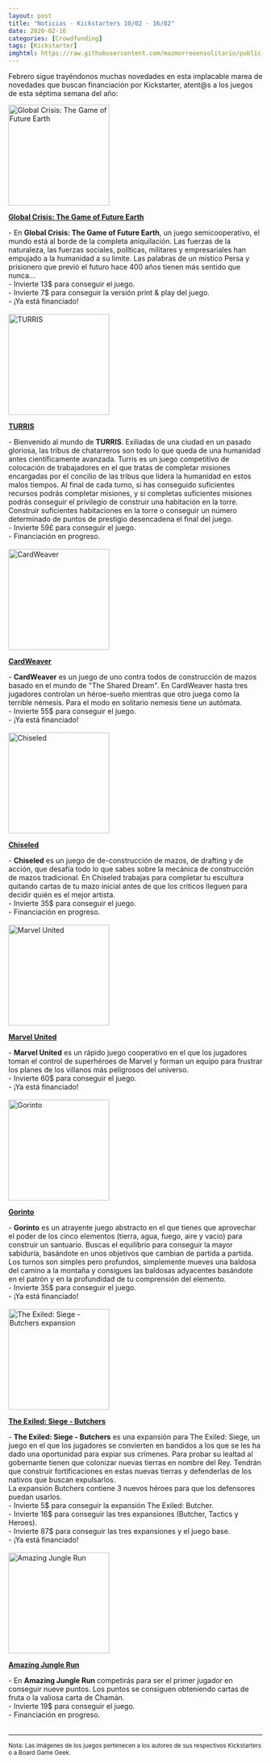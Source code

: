 ```yaml
---
layout: post
title: "Noticias - Kickstarters 10/02 - 16/02"
date: 2020-02-16
categories: [Crowdfunding]
tags: [Kickstarter]
imghtml: https://raw.githubusercontent.com/mazmorreoensolitario/public-images/master/crowdfunding/crowdfunding-20-0210-0216.jpg
---
```


Febrero sigue trayéndonos muchas novedades en esta implacable marea de
novedades que buscan financiación por Kickstarter, atent@s a los juegos de esta 
séptima semana del año:


<div class="row">
    <div class="col-md-3">
        <img width="200" height="200"
            src="https://ksr-ugc.imgix.net/assets/027/575/526/7f11d2fe19b5a091e3bb38bafde73d0e_original.jpg?ixlib=rb-2.1.0&w=680&fit=max&v=1577135951&auto=format&gif-q=50&q=92&s=428fd3c075e2770e7318145506fea4bd"
            class="img-thumbnail" alt="Global Crisis: The Game of Future Earth">
    </div>
    <div class="col-md-9">
        <p>
            <a target="_blank" 
                href="https://www.kickstarter.com/projects/studio9games/global-crisis-the-game-of-future-earth-0?ref=mazmorreoensolitario">
            <strong>Global Crisis: The Game of Future Earth</strong>
            </a>
        </p>
           - En <strong>Global Crisis: The Game of Future Earth</strong>, un
            juego semicooperativo, el
            mundo está al borde de la completa aniquilación. Las fuerzas de la
            naturaleza, las fuerzas sociales, políticas, militares y
            empresariales han empujado a la humanidad a su límite. Las palabras
            de un místico Persa y prisionero que previó el futuro hace 400 años
            tienen más sentido que nunca... 
            <br>
            - Invierte 13$ para conseguir el juego.
            <br>
            - Invierte 7$ para conseguir la versión print & play del juego.
            <br>
           - ¡Ya está financiado!
    </div>
</div>
<br>

<div class="row">
    <div class="col-md-3">
        <img width="200" height="200"
            src="https://ksr-ugc.imgix.net/assets/027/985/219/e9d8a43672ebddb4ed7b49e9f501e09f_original.jpg?ixlib=rb-2.1.0&w=680&fit=max&v=1580921906&auto=format&gif-q=50&q=92&s=af770a09353f06e9a3861d7061d7cccf"
            class="img-thumbnail" alt="TURRIS">
    </div>
    <div class="col-md-9">
        <p>
            <a target="_blank" 
                href="https://www.kickstarter.com/projects/apboardgames/turris?ref=mazmorreoensolitario">
            <strong>TURRIS</strong>
            </a>
        </p>
            - Bienvenido al mundo de <strong>TURRIS</strong>. Exiliadas de una
            ciudad en un pasado gloriosa, las tribus de chatarreros son todo lo
            que queda de una humanidad antes científicamente avanzada. Turris
            es un juego competitivo de colocación de trabajadores en el que
            tratas de completar misiones encargadas por el concilio de las
            tribus que lidera la humanidad en estos malos tiempos. Al final de
            cada turno, si has conseguido suficientes recursos podrás completar
            misiones, y si completas suficientes misiones podrás conseguir el
            privilegio de construir una habitación en la torre. Construir
            suficientes habitaciones en la torre o conseguir un número
            determinado de puntos de prestigio desencadena el final del juego.
            <br>
            - Invierte 59£ para conseguir el juego.
            <br>
           - Financiación en progreso.
    </div>
</div>
<br>

<div class="row">
    <div class="col-md-3">
        <img width="200" height="200"
            src="https://cf.geekdo-images.com/imagepage/img/8bS_TZGR6UgOTXjl86MGWl_MUTI=/fit-in/900x600/filters:no_upscale()/pic5158533.jpg"
            class="img-thumbnail" alt="CardWeaver">
    </div>
    <div class="col-md-9">
        <p>
            <a target="_blank" 
                href="https://www.kickstarter.com/projects/odampublishing/cardweaver?ref=mazmorreoensolitario">
            <strong>CardWeaver</strong>
            </a>
        </p>
            - <strong>CardWeaver</strong> es un juego de uno contra todos de
            construcción de mazos basado en el mundo de "The Shared Dream". En
            CardWeaver hasta tres jugadores controlan un héroe-sueño mientras
            que otro juega como la terrible némesis. Para el modo en solitario
            nemesis tiene un autómata.
            <br>
            - Invierte 55$ para conseguir el juego.
            <br>
           - ¡Ya está financiado!
    </div>
</div>
<br>

<div class="row">
    <div class="col-md-3">
        <img width="200" height="200"
            src="https://ksr-ugc.imgix.net/assets/027/902/232/8ef9c573ca57d2cb5f6d10ba040e8aca_original.png?ixlib=rb-2.1.0&w=680&fit=max&v=1580321667&auto=format&gif-q=50&lossless=true&s=83a109326a7c2c3c403980fafd3a2a0e"
            class="img-thumbnail" alt="Chiseled">
    </div>
    <div class="col-md-9">
        <p>
            <a target="_blank" 
                href="https://www.kickstarter.com/projects/copperfroggames/chiseled?ref=mazmorreoensolitario">
            <strong>Chiseled</strong>
            </a>
        </p>
            - <strong>Chiseled</strong> es un juego de de-construcción de
            mazos, de drafting y de acción, que desafía todo lo que sabes sobre
            la mecánica de construcción de mazos tradicional. En Chiseled
            trabajas para completar tu escultura quitando cartas de tu mazo
            inicial antes de que los críticos lleguen para decidir quién es el
            mejor artista.
            <br>
            - Invierte 35$ para conseguir el juego.
            <br>
           - Financiación en progreso.
    </div>
</div>
<br>

<div class="row">
    <div class="col-md-3">
        <img width="200" height="200"
            src="https://cf.geekdo-images.com/imagepage/img/Nhx_XoY04Fcp8aM86RAJBvyu40A=/fit-in/900x600/filters:no_upscale()/pic5231006.jpg"
            class="img-thumbnail" alt="Marvel United">
    </div>
    <div class="col-md-9">
        <p>
            <a target="_blank" 
                href="https://www.kickstarter.com/projects/cmon/marvel-united?ref=mazmorreoensolitario">
            <strong>Marvel United</strong>
            </a>
        </p>
            - <strong>Marvel United</strong> es un rápido juego cooperativo en
            el que los jugadores toman el control de superhéroes de Marvel y
            forman un equipo para frustrar los planes de los villanos más
            peligrosos del universo. 
            <br>
            - Invierte 60$ para conseguir el juego.
            <br>
           - ¡Ya está financiado!
    </div>
</div>
<br>

<div class="row">
    <div class="col-md-3">
        <img width="200" height="200"
            src="https://ksr-ugc.imgix.net/assets/028/058/264/215f948358e4f6e5f1f94b8b148481f9_original.jpg?ixlib=rb-2.1.0&w=680&fit=max&v=1581464051&auto=format&gif-q=50&q=92&s=524b5cfe184ba58c95e59c35c5bd9e76"
            class="img-thumbnail" alt="Gorinto">
    </div>
    <div class="col-md-9">
        <p>
            <a target="_blank" 
                href="https://www.kickstarter.com/projects/697528475/gorinto?ref=mazmorreoensolitario">
            <strong>Gorinto</strong>
            </a>
        </p>
            - <strong>Gorinto</strong> es un atrayente juego abstracto en el
            que tienes que aprovechar el poder de los cinco elementos (tierra,
            agua, fuego, aire y vacío) para construir un santuario. Buscas el
            equilibrio para conseguir la mayor sabiduría, basándote en unos
            objetivos que cambian de partida a partida. Los turnos son simples
            pero profundos, simplemente mueves una baldosa del camino a la
            montaña y consigues las baldosas adyacentes basándote en el patrón
            y en la profundidad de tu comprensión del elemento.
            <br>
            - Invierte 35$ para conseguir el juego.
            <br>
           - ¡Ya está financiado!
    </div>
</div>
<br>

<div class="row">
    <div class="col-md-3">
        <img width="200" height="200"
            src="https://ksr-ugc.imgix.net/assets/028/070/236/90dc5113905ae48e13e870db3bc0f9b1_original.jpg?ixlib=rb-2.1.0&w=680&fit=max&v=1581542845&auto=format&gif-q=50&q=92&s=50b11f7931d60375a1891ee6d62dcbe9"
            class="img-thumbnail" alt="The Exiled: Siege - Butchers expansion">
    </div>
    <div class="col-md-9">
        <p>
            <a target="_blank" 
                href="https://www.kickstarter.com/projects/730648781/the-exiled-siege-butchers-expansion-and-core-box?ref=mazmorreoensolitario">
            <strong>The Exiled: Siege - Butchers</strong>
            </a>
        </p>
            - <strong>The Exiled: Siege - Butchers</strong> es una expansión
            para The Exiled: Siege, un juego en el que los jugadores se
            convierten en bandidos a los que se les ha dado una oportunidad
            para expiar sus crímenes. Para probar su lealtad al gobernante
            tienen que colonizar nuevas tierras en nombre del Rey. Tendrán que
            construir fortificaciones en estas nuevas tierras y defenderlas de
            los nativos que buscan expulsarlos.
            <br>La expansión
            Butchers contiene 3 nuevos héroes para que los defensores puedan
            usarlos. 
            <br>
            - Invierte 5$ para conseguir la expansión The Exiled: Butcher.
            <br>
            - Invierte 16$ para conseguir las tres expansiones (Butcher,
            Tactics y Heroes).
            <br>
            - Invierte 87$ para conseguir las tres expansiones y el juego base.
            <br>
           - ¡Ya está financiado!
    </div>
</div>
<br>

<div class="row">
    <div class="col-md-3">
        <img width="200" height="200"
            src="https://ksr-ugc.imgix.net/assets/027/986/725/dc82da10685c12bfa5e176f250a3095a_original.jpg?ixlib=rb-2.1.0&w=680&fit=max&v=1580929836&auto=format&gif-q=50&q=92&s=081b6f42229e18e59ccc62be6de4990f"
            class="img-thumbnail" alt="Amazing Jungle Run">
    </div>
    <div class="col-md-9">
        <p>
            <a target="_blank" 
                href="https://www.kickstarter.com/projects/ajrun/amazing-jungle-run-game?ref=mazmorreoensolitario">
            <strong>Amazing Jungle Run</strong>
            </a>
        </p>
            - En <strong>Amazing Jungle Run</strong> competirás para ser el
            primer jugador en conseguir nueve puntos. Los puntos se consiguen
            obteniendo cartas de fruta o la valiosa carta de Chamán.
            <br>
            - Invierte 19$ para conseguir el juego.
            <br>
           - Financiación en progreso.
    </div>
</div>
<br>



<hr>

<small>Nota: Las imágenes de los juegos pertenecen a los autores de sus
respectivos Kickstarters o a Board Game Geek.</small>
